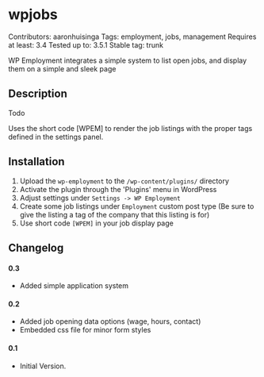 wpjobs
======

Contributors: aaronhuisinga
Tags: employment, jobs, management
Requires at least: 3.4
Tested up to: 3.5.1
Stable tag: trunk

WP Employment integrates a simple system to list open jobs, and display them on a simple and sleek page

Description
-----------
Todo

Uses the short code [WPEM] to render the job listings with the proper tags defined in the settings panel.

Installation
------------
1. Upload the `wp-employment` to the `/wp-content/plugins/` directory
2. Activate the plugin through the 'Plugins' menu in WordPress
3. Adjust settings under `Settings -> WP Employment`
4. Create some job listings under `Employment` custom post type (Be sure to give the listing a tag of the company that this listing is for)
5. Use short code `[WPEM]` in your job display page

Changelog
---------
#### 0.3 ####
* Added simple application system
#### 0.2 ####
* Added job opening data options (wage, hours, contact)
* Embedded css file for minor form styles
#### 0.1 ####
* Initial Version.
